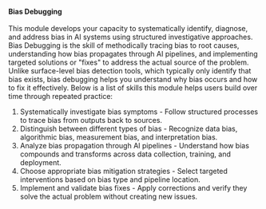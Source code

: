 **Bias Debugging** </br> </br>
This module develops your capacity to systematically identify, diagnose, and address bias in AI systems using structured investigative approaches. Bias Debugging is the skill of methodically tracing bias to root causes, understanding how bias propagates through AI pipelines, and implementing targeted solutions or "fixes" to address the actual source of the problem. Unlike surface-level bias detection tools, which typically only identify that bias exists, bias debugging helps you understand why bias occurs and how to fix it effectively. Below is a list of skills this module helps users build over time through repeated practice:
1. Systematically investigate bias symptoms - Follow structured processes to trace bias from outputs back to sources.
2. Distinguish between different types of bias - Recognize data bias, algorithmic bias, measurement bias, and interpretation bias.
3. Analyze bias propagation through AI pipelines - Understand how bias compounds and transforms across data collection, training, and deployment.
4. Choose appropriate bias mitigation strategies - Select targeted interventions based on bias type and pipeline location.
5. Implement and validate bias fixes - Apply corrections and verify they solve the actual problem without creating new issues.
